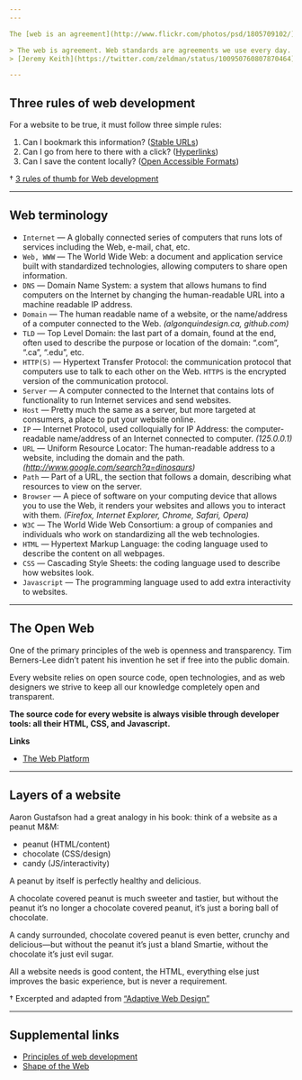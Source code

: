 ```yaml
---
---

The [web is an agreement](http://www.flickr.com/photos/psd/1805709102/) made up of various different components and standards and people.

> The web is agreement. Web standards are agreements we use every day.
> [Jeremy Keith](https://twitter.com/zeldman/status/100950760807870464)

---
```


## Three rules of web development

For a website to be true, it must follow three simple rules:

1. Can I bookmark this information? ([Stable URLs](#urls-and-links))
2. Can I go from here to there with a click? ([Hyperlinks](#urls-and-links))
3. Can I save the content locally? ([Open Accessible Formats](#the-open-web))

† [3 rules of thumb for Web development](http://www.otsukare.info/2011/08/02/3-rules-of-thumb-for-web-development)

---

## Web terminology

- `Internet` — A globally connected series of computers that runs lots of services including the Web, e-mail, chat, etc.
- `Web, WWW` — The World Wide Web: a document and application service built with standardized technologies, allowing computers to share open information.
- `DNS` — Domain Name System: a system that allows humans to find computers on the Internet by changing the human-readable URL into a machine readable IP address.
- `Domain` — The human readable name of a website, or the name/address of a computer connected to the Web. *(algonquindesign.ca, github.com)*
- `TLD` — Top Level Domain: the last part of a domain, found at the end, often used to describe the purpose or location of the domain: “.com”, “.ca”, “.edu”, etc.
- `HTTP(S)` — Hypertext Transfer Protocol: the communication protocol that computers use to talk to each other on the Web. `HTTPS` is the encrypted version of the communication protocol.
- `Server` — A computer connected to the Internet that contains lots of functionality to run Internet services and send websites.
- `Host` — Pretty much the same as a server, but more targeted at consumers, a place to put your website online.
- `IP` — Internet Protocol, used colloquially for IP Address: the computer-readable name/address of an Internet connected to computer. *(125.0.0.1)*
- `URL` — Uniform Resource Locator: The human-readable address to a website, including the domain and the path. *(http://www.google.com/search?q=dinosaurs)*
- `Path` — Part of a URL, the section that follows a domain, describing what resources to view on the server.
- `Browser` — A piece of software on your computing device that allows you to use the Web, it renders your websites and allows you to interact with them. *(Firefox, Internet Explorer, Chrome, Safari, Opera)*
- `W3C` — The World Wide Web Consortium: a group of companies and individuals who work on standardizing all the web technologies.
- `HTML` — Hypertext Markup Language: the coding language used to describe the content on all webpages.
- `CSS` — Cascading Style Sheets: the coding language used to describe how websites look.
- `Javascript` — The programming language used to add extra interactivity to websites.

---

## The Open Web

One of the primary principles of the web is openness and transparency. Tim Berners-Lee didn’t patent his invention he set if free into the public domain.

Every website relies on open source code, open technologies, and as web designers we strive to keep all our knowledge completely open and transparent.

**The source code for every website is always visible through developer tools: all their HTML, CSS, and Javascript.**

**Links**

- [The Web Platform](http://platform.html5.org/)

---

## Layers of a website

Aaron Gustafson had a great analogy in his book: think of a website as a peanut M&M:

- peanut (HTML/content)
- chocolate (CSS/design)
- candy (JS/interactivity)

A peanut by itself is perfectly healthy and delicious.

A chocolate covered peanut is much sweeter and tastier, but without the peanut it’s no longer a chocolate covered peanut, it’s just a boring ball of chocolate.

A candy surrounded, chocolate covered peanut is even better, crunchy and delicious—but without the peanut it’s just a bland Smartie, without the chocolate it’s just evil sugar.

All a website needs is good content, the HTML, everything else just improves the basic experience, but is never a requirement.

† Excerpted and adapted from [“Adaptive Web Design”](http://adaptivewebdesign.info/)

---

## Supplemental links

- [Principles of web development](https://vasilis.nl/nerd/principles-web-development/)
- [Shape of the Web](https://shapeoftheweb.mozilla.org/)

